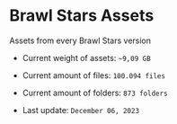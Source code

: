 # Brawl Stars Assets
Assets from every Brawl Stars version

* Current weight of assets: `~9,09 GB`

* Current amount of files: `100.094 files`

* Current amount of folders: `873 folders`

* Last update: `December 06, 2023`

